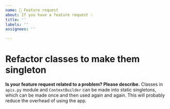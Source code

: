 ```yaml
---
name: 🚀 Feature request
about: If you have a feature request 💡
title: ''
labels: ''
assignees: ''

---
```


# Refactor classes to make them singleton

**Is your feature request related to a problem? Please describe.**
Classes in `apis.py` module and `ContextBuilder` can be made into static singletons, which can be made once and then used again and again. This will probably reduce the overhead of using the app.
